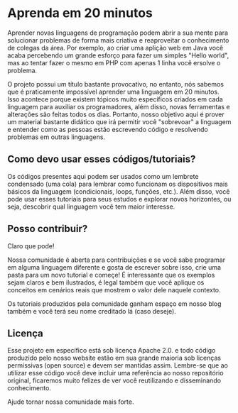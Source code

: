 # Aprenda em 20 minutos

Aprender novas linguagens de programação podem abrir a sua mente para solucionar problemas de forma mais criativa e reaproveitar o conhecimento de colegas da área. Por exemplo, ao criar uma aplição web em Java você acaba percebendo um grande esforço para fazer um simples "Hello world", mas ao tentar fazer o mesmo em PHP com apenas 1 linha você ersolve o problema. 

O projeto possui um título bastante provocativo, no entanto, nós sabemos que é praticamente impossível aprender uma linguagem em 20 minutos. Isso acontece porque existem tópicos muito específicos criados em cada linguagem para auxiliar os programadores, além disso, novas ferramentas e alterações são feitas todos os dias. Portanto, nosso objetivo aqui é prover um material bastante didático que irá permitir você "sobrevoar" a linguagem e entender como as pessoas estão escrevendo código e resolvendo problemas em outras linguagens.

## Como devo usar esses códigos/tutoriais?

Os códigos presentes aqui podem ser usados como um lembrete condensado (uma cola) para lembrar como funcionam os dispositivos mais básicos da linguagem (condicionais, loops, funções, etc.). Além disso, você pode usar esses tutoriais para seus estudos e explorar novos horizontes, ou seja, descobrir qual linguagem você tem maior interesse.

## Posso contribuir?

Claro que pode! 

Nossa comunidade é aberta para contribuições e se você sabe programar em alguma linguagem diferente e gosta de escrever sobre isso, crie uma pasta para um novo tutorial e começe! É interessante que os exemplos sejam claros e bem ilustrados, é legal também que você aplique os conceitos em cenários reais que mostrem o valor dele naquele contexto. 

Os tutoriais produzidos pela comunidade ganham espaço em nosso blog também e você terá seu nome creditado lá (caso deseje). 

## Licença

Esse projeto em específico está sob licença Apache 2.0. e todo código produzido pelo nosso website estão em sua grande maioria sob licenças permissivas (open source) e devem ser mantidas assim. Lembre-se que ao utilizar esse código você deve incluir uma referência ao nosso repositório original, ficaremos muito felizes de ver você reutilizando e disseminando conhecimento.

Ajude tornar nossa comunidade mais forte.
